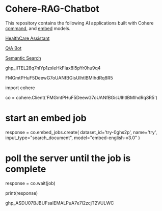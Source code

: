 # Cohere-RAG-Chatbot

This repository contains the following AI applications built with Cohere [command](https://cohere.com/command?_gl=1*1bccwue*_gcl_au*MTI0ODM1NjY2OS4xNzIwNjIxMjc1*_ga*NDg5MDI2MzAuMTcyMDYyMTI4MQ..*_ga_CRGS116RZS*MTcyMjU4MDUwNi40Ny4wLjE3MjI1ODA1MDYuNjAuMC4w), and [embed](https://cohere.com/embed?_gl=1*5gvy8z*_gcl_au*MTI0ODM1NjY2OS4xNzIwNjIxMjc1*_ga*NDg5MDI2MzAuMTcyMDYyMTI4MQ..*_ga_CRGS116RZS*MTcyMjU4MDYxMi40Ny4wLjE3MjI1ODA2MTIuNjAuMC4w) models.   

[HealthCare Assistant]()

[Q/A Bot]() 

[Semantic Search]() 











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

FMGmtPHuF5DeewG7oUANfBGisUlhtlBMIhdRq8R5


import cohere

co = cohere.Client('FMGmtPHuF5DeewG7oUANfBGisUlhtlBMIhdRq8R5')

# start an embed job
response = co.embed_jobs.create(
    dataset_id='try-0ghs2p',
    name='try',
    input_type="search_document", 
    model="embed-english-v3.0"
)

# poll the server until the job is complete
response = co.wait(job)

print(response)

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
